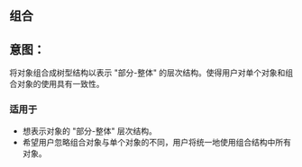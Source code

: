 ## 组合
## 意图：
将对象组合成树型结构以表示 "部分-整体" 的层次结构。使得用户对单个对象和组合对象的使用具有一致性。


### 适用于

* 想表示对象的 "部分-整体" 层次结构。
* 希望用户忽略组合对象与单个对象的不同，用户将统一地使用组合结构中所有对象。
